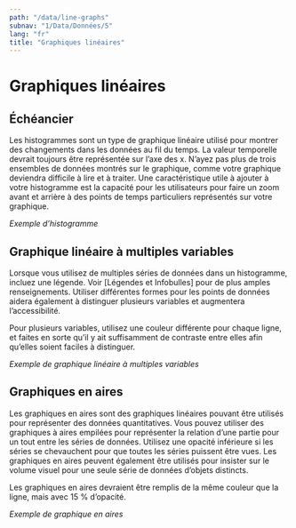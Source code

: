 ```yaml
---
path: "/data/line-graphs"
subnav: "1/Data/Données/5"
lang: "fr"
title: "Graphiques linéaires"
---
```


# Graphiques linéaires

## Échéancier

Les histogrammes sont un type de graphique linéaire utilisé pour montrer des changements dans les données au fil du temps. La valeur temporelle devrait toujours être représentée sur l’axe des x. N’ayez pas plus de trois ensembles de données montrés sur le graphique, comme votre graphique deviendra difficile à lire et à traiter.
Une caractéristique utile à ajouter à votre histogramme est la capacité pour les utilisateurs pour faire un zoom avant et arrière à des points de temps particuliers représentés sur votre graphique.

*Exemple d’histogramme*

## Graphique linéaire à multiples variables

Lorsque vous utilisez de multiples séries de données dans un histogramme, incluez une légende. Voir [Légendes et Infobulles] pour de plus amples renseignements. Utiliser différentes formes pour les points de données aidera également à distinguer plusieurs variables et augmentera l’accessibilité.

Pour plusieurs variables, utilisez une couleur différente pour chaque ligne, et faites en sorte qu’il y ait suffisamment de contraste entre elles afin qu’elles soient faciles à distinguer.

*Exemple de graphique linéaire à multiples variables*

## Graphiques en aires

Les graphiques en aires sont des graphiques linéaires pouvant être utilisés pour représenter des données quantitatives. Vous pouvez utiliser des graphiques à aires empilées pour représenter la relation d’une partie pour un tout entre les séries de données. Utilisez une opacité inférieure si les séries se chevauchent pour que toutes les séries puissent être vues. Les graphiques en aires peuvent également être utilisés pour insister sur le volume visuel pour une seule série de données d’objets distincts.

Les graphiques en aires devraient être remplis de la même couleur que la ligne, mais avec 15 % d’opacité.

*Exemple de graphique en aires*
